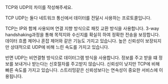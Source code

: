 TCP와 UDP의 차이를 작성해주세요.

TCP UDP는 둘다 네트워크 통신에서 데이터를 전달시 사용하는 프로토콜입니다.

TCP는 IP와 함께 사용되며 연결 지향 방식으로 패킷 교환 방식을 사용합니다.
3-way handshaking과정을 통해 목적지와 수신지를 확실히 하여 정확한 전송을 보장합니다.
데이터 흐름 제어나 혼잡 제어와 같은 기능도 가지고 있습니다.
높은 신뢰성이 보장되지만 상대적으로 UDP에 비해 느린 속도를 가지고 있습니다.

반면 UDP는 비연결형 방식으로 데이터그램 방식을 사용합니다.
정보를 주고 받을 떄 정보를 보내거나 받는다는 신호절차를 주고받지 않습니다.
신뢰성이 낮지만 TCP에 비해 빠른 속도를 가지고 있습니다.
스트리밍같은 신뢰성보다는 연속성이 중요한 서비스에 이용됩니다.
